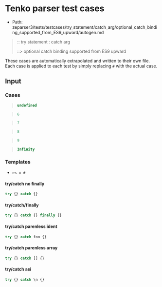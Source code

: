 # Tenko parser test cases

- Path: zeparser3/tests/testcases/try_statement/catch_arg/optional_catch_binding_supported_from_ES9_upward/autogen.md

> :: try statement : catch arg
>
> ::> optional catch binding supported from ES9 upward

These cases are automatically extrapolated and written to their own file.
Each case is applied to each test by simply replacing `#` with the actual case.

## Input

### Cases

> `````js
> undefined
> `````

> `````js
> 6
> `````

> `````js
> 7
> `````

> `````js
> 8
> `````

> `````js
> 9
> `````

> `````js
> Infinity
> `````

### Templates

- `es = #`

#### try/catch no finally

`````js
try {} catch {}
`````

#### try/catch/finally

`````js
try {} catch {} finally {}
`````

#### try/catch parenless ident

`````js
try {} catch foo {}
`````

#### try/catch parenless array

`````js
try {} catch [] {}
`````

#### try/catch asi

`````js
try {} catch \n {}
`````
